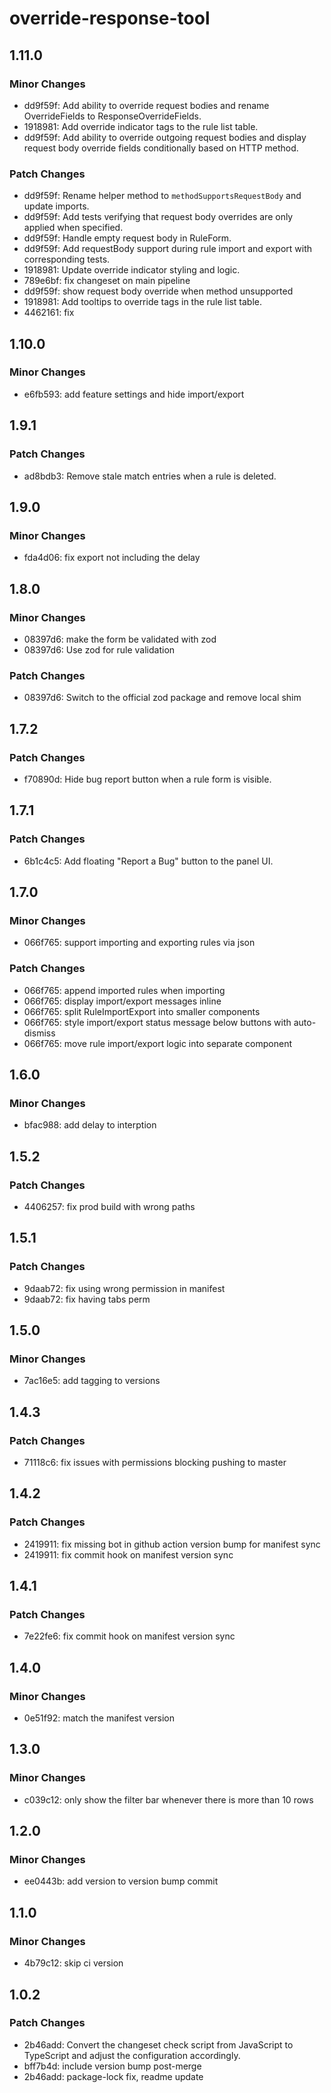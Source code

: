 # override-response-tool

## 1.11.0

### Minor Changes

- dd9f59f: Add ability to override request bodies and rename OverrideFields to ResponseOverrideFields.
- 1918981: Add override indicator tags to the rule list table.
- dd9f59f: Add ability to override outgoing request bodies and display request body override fields conditionally based on HTTP method.

### Patch Changes

- dd9f59f: Rename helper method to `methodSupportsRequestBody` and update imports.
- dd9f59f: Add tests verifying that request body overrides are only applied when specified.
- dd9f59f: Handle empty request body in RuleForm.
- dd9f59f: Add requestBody support during rule import and export with corresponding tests.
- 1918981: Update override indicator styling and logic.
- 789e6bf: fix changeset on main pipeline
- dd9f59f: show request body override when method unsupported
- 1918981: Add tooltips to override tags in the rule list table.
- 4462161: fix

## 1.10.0

### Minor Changes

- e6fb593: add feature settings and hide import/export

## 1.9.1

### Patch Changes

- ad8bdb3: Remove stale match entries when a rule is deleted.

## 1.9.0

### Minor Changes

- fda4d06: fix export not including the delay

## 1.8.0

### Minor Changes

- 08397d6: make the form be validated with zod
- 08397d6: Use zod for rule validation

### Patch Changes

- 08397d6: Switch to the official zod package and remove local shim

## 1.7.2

### Patch Changes

- f70890d: Hide bug report button when a rule form is visible.

## 1.7.1

### Patch Changes

- 6b1c4c5: Add floating "Report a Bug" button to the panel UI.

## 1.7.0

### Minor Changes

- 066f765: support importing and exporting rules via json

### Patch Changes

- 066f765: append imported rules when importing
- 066f765: display import/export messages inline
- 066f765: split RuleImportExport into smaller components
- 066f765: style import/export status message below buttons with auto-dismiss
- 066f765: move rule import/export logic into separate component

## 1.6.0

### Minor Changes

- bfac988: add delay to interption

## 1.5.2

### Patch Changes

- 4406257: fix prod build with wrong paths

## 1.5.1

### Patch Changes

- 9daab72: fix using wrong permission in manifest
- 9daab72: fix having tabs perm

## 1.5.0

### Minor Changes

- 7ac16e5: add tagging to versions

## 1.4.3

### Patch Changes

- 71118c6: fix issues with permissions blocking pushing to master

## 1.4.2

### Patch Changes

- 2419911: fix missing bot in github action version bump for manifest sync
- 2419911: fix commit hook on manifest version sync

## 1.4.1

### Patch Changes

- 7e22fe6: fix commit hook on manifest version sync

## 1.4.0

### Minor Changes

- 0e51f92: match the manifest version

## 1.3.0

### Minor Changes

- c039c12: only show the filter bar whenever there is more than 10 rows

## 1.2.0

### Minor Changes

- ee0443b: add version to version bump commit

## 1.1.0

### Minor Changes

- 4b79c12: skip ci version

## 1.0.2

### Patch Changes

- 2b46add: Convert the changeset check script from JavaScript to TypeScript and adjust the configuration accordingly.
- bff7b4d: include version bump post-merge
- 2b46add: package-lock fix, readme update
